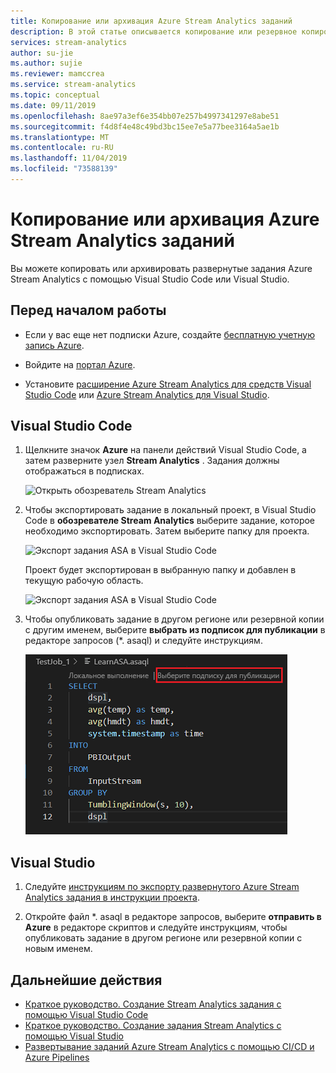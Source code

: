 ```yaml
---
title: Копирование или архивация Azure Stream Analytics заданий
description: В этой статье описывается копирование или резервное копирование задания Azure Stream Analytics.
services: stream-analytics
author: su-jie
ms.author: sujie
ms.reviewer: mamccrea
ms.service: stream-analytics
ms.topic: conceptual
ms.date: 09/11/2019
ms.openlocfilehash: 8ae97a3ef6e354bb07e257b4997341297e8abe51
ms.sourcegitcommit: f4d8f4e48c49bd3bc15ee7e5a77bee3164a5ae1b
ms.translationtype: MT
ms.contentlocale: ru-RU
ms.lasthandoff: 11/04/2019
ms.locfileid: "73588139"
---
```

# <a name="copy-or-back-up-azure-stream-analytics-jobs"></a>Копирование или архивация Azure Stream Analytics заданий

Вы можете копировать или архивировать развернутые задания Azure Stream Analytics с помощью Visual Studio Code или Visual Studio. 

## <a name="before-you-begin"></a>Перед началом работы
* Если у вас еще нет подписки Azure, создайте [бесплатную учетную запись Azure](https://azure.microsoft.com/free/).

* Войдите на [портал Azure](https://portal.azure.com/).

* Установите [расширение Azure Stream Analytics для средств Visual Studio Code](https://docs.microsoft.com/azure/stream-analytics/quick-create-vs-code#install-the-azure-stream-analytics-extension) или [Azure Stream Analytics для Visual Studio](https://docs.microsoft.com/azure/stream-analytics/quick-create-vs-code#install-the-azure-stream-analytics-extension).  



## <a name="visual-studio-code"></a>Visual Studio Code 

1. Щелкните значок **Azure** на панели действий Visual Studio Code, а затем разверните узел **Stream Analytics** . Задания должны отображаться в подписках.

   ![Открыть обозреватель Stream Analytics](./media/vscode-explore-jobs/open-explorer.png)

2. Чтобы экспортировать задание в локальный проект, в Visual Studio Code в **обозревателе Stream Analytics** выберите задание, которое необходимо экспортировать. Затем выберите папку для проекта. 

    ![Экспорт задания ASA в Visual Studio Code](./media/vscode-explore-jobs/export-job.png)

    Проект будет экспортирован в выбранную папку и добавлен в текущую рабочую область.

    ![Экспорт задания ASA в Visual Studio Code](./media/stream-analytics-manage-job/copy-backup-stream-analytics-jobs.png)

3. Чтобы опубликовать задание в другом регионе или резервной копии с другим именем, выберите **выбрать из подписок для публикации** в редакторе запросов (\*. asaql) и следуйте инструкциям. 

    ![Публикация в Azure в Visual Studio Code](./media/quick-create-vs-code/select-subscription.png)


## <a name="visual-studio"></a>Visual Studio 

1. Следуйте [инструкциям по экспорту развернутого Azure Stream Analytics задания в инструкции проекта](https://docs.microsoft.com/azure/stream-analytics/stream-analytics-vs-tools#export-jobs-to-a-project). 

2. Откройте файл \*. asaql в редакторе запросов, выберите **отправить в Azure** в редакторе скриптов и следуйте инструкциям, чтобы опубликовать задание в другом регионе или резервной копии с новым именем. 


## <a name="next-steps"></a>Дальнейшие действия

* [Краткое руководство. Создание Stream Analytics задания с помощью Visual Studio Code](quick-create-vs-code.md)
* [Краткое руководство. Создание задания Stream Analytics с помощью Visual Studio](stream-analytics-quick-create-vs.md)
* [Развертывание заданий Azure Stream Analytics с помощью CI/CD и Azure Pipelines](stream-analytics-tools-visual-studio-cicd-vsts.md)